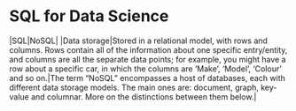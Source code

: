 # SQL for Data Science
|SQL|NoSQL|
|Data storage|Stored in a relational model, with rows and columns. Rows contain all of the information about one specific entry/entity, and columns are all the separate data points; for example, you might have a row about a specific car, in which the columns are ‘Make’, ‘Model’, ‘Colour’ and so on.|The term “NoSQL” encompasses a host of databases, each with different data storage models. The main ones are: document, graph, key-value and columnar. More on the distinctions between them below.|
